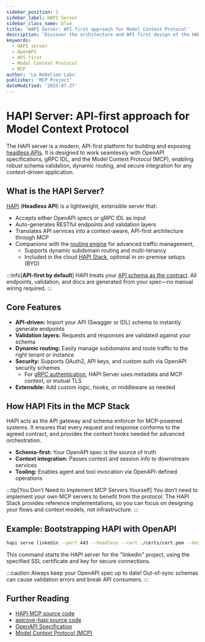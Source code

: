 ```yaml
---
sidebar_position: 1
sidebar_label: HAPI Server
sidebar_class_name: blue
title: 'HAPI Server: API-first approach for Model Context Protocol'
description: 'Discover the architecture and API-first design of the HAPI server, its seamless OpenAPI integration, and how it powers the Model Context Protocol (MCP) stack.'
keywords:
  - HAPI server
  - OpenAPI
  - API-first
  - Model Context Protocol
  - MCP
author: 'La Rebelion Labs'
publisher: 'MCP Project'
dateModified: '2025-07-27'
---
```


# HAPI Server: API-first approach for Model Context Protocol

The HAPI server is a modern, API-first platform for building and exposing [headless APIs](/glossary#hapi---headless-api-stack-a-software-architecture-that-separates-the-business-logic-in-backend-services-from-the-client-layer-enabling-greater-flexibility-and-scalability). It is designed to work seamlessly with OpenAPI specifications, gRPC IDL, and the Model Context Protocol (MCP), enabling robust schema validation, dynamic routing, and secure integration for any context-driven application.

## What is the HAPI Server?
[HAPI](/glossary#h) (**Headless API**) is a lightweight, extensible server that:
- Accepts either OpenAPI specs or gRPC IDL as input
- Auto-generates RESTful endpoints and validation layers
- Translates API services into a context-aware, API-first architecture through MCP
- Companions with the [routing engine](/components/hapi-server/routing-engine) for advanced traffic management,
  - Supports dynamic subdomain routing and multi-tenancy
  - Included in the cloud [HAPI Stack](/glossary#h), optional in on-premise setups (BYO)

:::info[**API-first by default**]
HAPI treats your [API schema as the contract](https://rebelion.la/you-dont-need-to-implement-mcp-servers-a-contract-first-approach-to-ai-tool-integration?showSharer=true). All endpoints, validation, and docs are generated from your spec—no manual wiring required.
:::

## Core Features
- **API-driven:** Import your API (Swagger or IDL) schema to instantly generate endpoints
- **Validation layers:** Requests and responses are validated against your schema
- **Dynamic routing:** Easily manage subdomains and route traffic to the right tenant or instance
- **Security:** Supports OAuth2, API keys, and custom auth via OpenAPI security schemes
  - For [gRPC authentication](https://grpc.io/docs/guides/auth/#extending-grpc-to-support-other-authentication-mechanisms), HAPI Server uses metadata and MCP context, or mutual TLS
- **Extensible:** Add custom logic, hooks, or middleware as needed

## How HAPI Fits in the MCP Stack
HAPI acts as the API gateway and schema enforcer for MCP-powered systems. It ensures that every request and response conforms to the agreed contract, and provides the context hooks needed for advanced orchestration.

- **Schema-first:** Your OpenAPI spec is the source of truth
- **Context integration:** Passes context and session info to downstream services
- **Tooling:** Enables agent and tool invocation via OpenAPI-defined operations

:::tip[You Don’t Need to Implement MCP Servers Yourself]
You don’t need to implement your own MCP servers to benefit from the protocol. The HAPI Stack provides reference implementations, so you can focus on designing your flows and context models, not infrastructure.
:::

## Example: Bootstrapping HAPI with OpenAPI
```bash
hapi serve linkedin --port 443 --headless --cert ./certs/cert.pem --key ./certs/key.pem
```

This command starts the HAPI server for the "linkedin" project, using the specified SSL certificate and key for secure connections.

:::caution
Always keep your OpenAPI spec up to date! Out-of-sync schemas can cause validation errors and break API consumers.
:::

## Further Reading
- [HAPI MCP source code](https://github.com/la-rebelion/hapi-mcp)
- [apicove-hapi source code](https://github.com/la-rebelion/apicove-hapi)
- [OpenAPI Specification](https://swagger.io/specification/)
- [Model Context Protocol (MCP)](https://github.com/la-rebelion)
